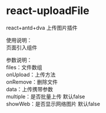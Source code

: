 # react-uploadFile
react+antd+dva 上传图片插件

使用说明：  
页面引入组件  
<UploadFile files={} onUpload={} onRemove={} data={} />  

参数说明：  
files：文件数组  
onUpload：上传方法  
onRemove：删除文件  
data：上传携带参数  
multiple：是否批量上传  默认false  
showWeb：是否显示网络图片 默认false  

